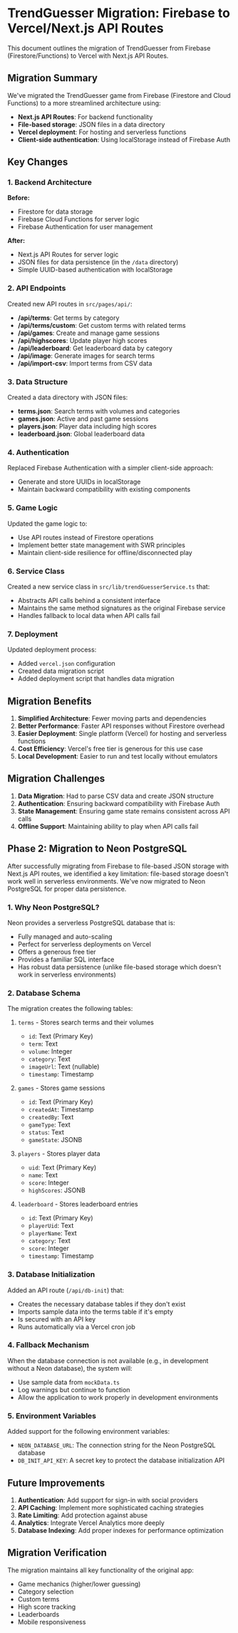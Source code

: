 # TrendGuesser Migration: Firebase to Vercel/Next.js API Routes

This document outlines the migration of TrendGuesser from Firebase (Firestore/Functions) to Vercel with Next.js API Routes.

## Migration Summary

We've migrated the TrendGuesser game from Firebase (Firestore and Cloud Functions) to a more streamlined architecture using:

- **Next.js API Routes**: For backend functionality
- **File-based storage**: JSON files in a data directory
- **Vercel deployment**: For hosting and serverless functions
- **Client-side authentication**: Using localStorage instead of Firebase Auth

## Key Changes

### 1. Backend Architecture

**Before:**
- Firestore for data storage
- Firebase Cloud Functions for server logic
- Firebase Authentication for user management

**After:**
- Next.js API Routes for server logic
- JSON files for data persistence (in the `/data` directory)
- Simple UUID-based authentication with localStorage

### 2. API Endpoints

Created new API routes in `src/pages/api/`:

- **/api/terms**: Get terms by category
- **/api/terms/custom**: Get custom terms with related terms
- **/api/games**: Create and manage game sessions
- **/api/highscores**: Update player high scores
- **/api/leaderboard**: Get leaderboard data by category
- **/api/image**: Generate images for search terms
- **/api/import-csv**: Import terms from CSV data

### 3. Data Structure

Created a data directory with JSON files:

- **terms.json**: Search terms with volumes and categories
- **games.json**: Active and past game sessions
- **players.json**: Player data including high scores
- **leaderboard.json**: Global leaderboard data

### 4. Authentication

Replaced Firebase Authentication with a simpler client-side approach:

- Generate and store UUIDs in localStorage
- Maintain backward compatibility with existing components

### 5. Game Logic

Updated the game logic to:

- Use API routes instead of Firestore operations
- Implement better state management with SWR principles
- Maintain client-side resilience for offline/disconnected play

### 6. Service Class

Created a new service class in `src/lib/trendGuesserService.ts` that:

- Abstracts API calls behind a consistent interface
- Maintains the same method signatures as the original Firebase service
- Handles fallback to local data when API calls fail

### 7. Deployment

Updated deployment process:

- Added `vercel.json` configuration
- Created data migration script
- Added deployment script that handles data migration

## Migration Benefits

1. **Simplified Architecture**: Fewer moving parts and dependencies
2. **Better Performance**: Faster API responses without Firestore overhead
3. **Easier Deployment**: Single platform (Vercel) for hosting and serverless functions
4. **Cost Efficiency**: Vercel's free tier is generous for this use case
5. **Local Development**: Easier to run and test locally without emulators

## Migration Challenges

1. **Data Migration**: Had to parse CSV data and create JSON structure
2. **Authentication**: Ensuring backward compatibility with Firebase Auth
3. **State Management**: Ensuring game state remains consistent across API calls
4. **Offline Support**: Maintaining ability to play when API calls fail

## Phase 2: Migration to Neon PostgreSQL

After successfully migrating from Firebase to file-based JSON storage with Next.js API routes, we identified a key limitation: file-based storage doesn't work well in serverless environments. We've now migrated to Neon PostgreSQL for proper data persistence.

### 1. Why Neon PostgreSQL?

Neon provides a serverless PostgreSQL database that is:
- Fully managed and auto-scaling
- Perfect for serverless deployments on Vercel
- Offers a generous free tier
- Provides a familiar SQL interface
- Has robust data persistence (unlike file-based storage which doesn't work in serverless environments)

### 2. Database Schema

The migration creates the following tables:

1. `terms` - Stores search terms and their volumes
   - `id`: Text (Primary Key)
   - `term`: Text
   - `volume`: Integer
   - `category`: Text
   - `imageUrl`: Text (nullable)
   - `timestamp`: Timestamp

2. `games` - Stores game sessions
   - `id`: Text (Primary Key)
   - `createdAt`: Timestamp
   - `createdBy`: Text
   - `gameType`: Text
   - `status`: Text
   - `gameState`: JSONB

3. `players` - Stores player data
   - `uid`: Text (Primary Key)
   - `name`: Text
   - `score`: Integer
   - `highScores`: JSONB

4. `leaderboard` - Stores leaderboard entries
   - `id`: Text (Primary Key)
   - `playerUid`: Text
   - `playerName`: Text
   - `category`: Text
   - `score`: Integer
   - `timestamp`: Timestamp

### 3. Database Initialization

Added an API route (`/api/db-init`) that:
- Creates the necessary database tables if they don't exist
- Imports sample data into the terms table if it's empty
- Is secured with an API key
- Runs automatically via a Vercel cron job

### 4. Fallback Mechanism

When the database connection is not available (e.g., in development without a Neon database), the system will:
- Use sample data from `mockData.ts` 
- Log warnings but continue to function
- Allow the application to work properly in development environments

### 5. Environment Variables

Added support for the following environment variables:
- `NEON_DATABASE_URL`: The connection string for the Neon PostgreSQL database
- `DB_INIT_API_KEY`: A secret key to protect the database initialization API

## Future Improvements

1. **Authentication**: Add support for sign-in with social providers
2. **API Caching**: Implement more sophisticated caching strategies 
3. **Rate Limiting**: Add protection against abuse
4. **Analytics**: Integrate Vercel Analytics more deeply
5. **Database Indexing**: Add proper indexes for performance optimization

## Migration Verification

The migration maintains all key functionality of the original app:

- Game mechanics (higher/lower guessing)
- Category selection
- Custom terms
- High score tracking
- Leaderboards
- Mobile responsiveness